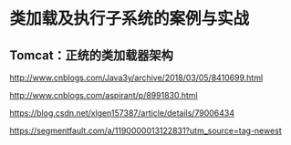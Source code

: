 # 类加载及执行子系统的案例与实战

## Tomcat：正统的类加载器架构

http://www.cnblogs.com/Java3y/archive/2018/03/05/8410699.html

http://www.cnblogs.com/aspirant/p/8991830.html

https://blog.csdn.net/xlgen157387/article/details/79006434

https://segmentfault.com/a/1190000013122831?utm_source=tag-newest